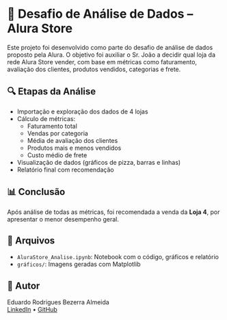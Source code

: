 # 🛒 Desafio de Análise de Dados – Alura Store

Este projeto foi desenvolvido como parte do desafio de análise de dados proposto pela Alura. O objetivo foi auxiliar o Sr. João a decidir qual loja da rede Alura Store vender, com base em métricas como faturamento, avaliação dos clientes, produtos vendidos, categorias e frete.

## 🔍 Etapas da Análise

- Importação e exploração dos dados de 4 lojas
- Cálculo de métricas:
  - Faturamento total
  - Vendas por categoria
  - Média de avaliação dos clientes
  - Produtos mais e menos vendidos
  - Custo médio de frete
- Visualização de dados (gráficos de pizza, barras e linhas)
- Relatório final com recomendação

## 📊 Conclusão

Após análise de todas as métricas, foi recomendada a venda da **Loja 4**, por apresentar o menor desempenho geral.

## 📁 Arquivos

- `AluraStore_Analise.ipynb`: Notebook com o código, gráficos e relatório
- `gráficos/`: Imagens geradas com Matplotlib

## 👤 Autor

Eduardo Rodrigues Bezerra Almeida  
[LinkedIn](linkedin.com/in/eduardo-rodrigues-bezerra-almeida-9554431b4) • [GitHub](github.com/Eduardo-R-B-A)
